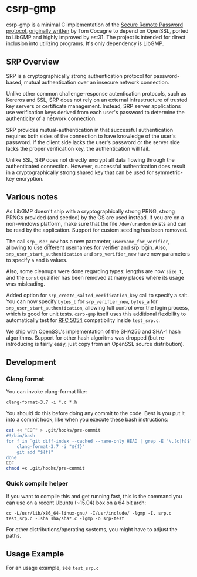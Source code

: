 csrp-gmp
========

csrp-gmp is a minimal C implementation of the [Secure Remote Password
protocol](http://srp.stanford.edu/),
[originally written](https://github.com/cocagne/csrp) by Tom Cocagne
to depend on OpenSSL, ported to LibGMP and highly improved by est31.
The project is intended for direct inclusion into utilizing programs.
It's only dependency is LibGMP.

SRP Overview
------------

SRP is a cryptographically strong authentication
protocol for password-based, mutual authentication over an insecure
network connection.

Unlike other common challenge-response autentication protocols, such
as Kereros and SSL, SRP does not rely on an external infrastructure
of trusted key servers or certificate management. Instead, SRP server
applications use verification keys derived from each user's password
to determine the authenticity of a network connection.

SRP provides mutual-authentication in that successful authentication
requires both sides of the connection to have knowledge of the
user's password. If the client side lacks the user's password or the
server side lacks the proper verification key, the authentication will
fail.

Unlike SSL, SRP does not directly encrypt all data flowing through
the authenticated connection. However, successful authentication does
result in a cryptographically strong shared key that can be used
for symmetric-key encryption.

Various notes
-------------

As LibGMP doesn't ship with a cryptographically strong PRNG, strong
PRNGs provided (and seeded) by the OS are used instead. If you are on
a non-windows platform, make sure that the file `/dev/urandom` exists
and can be read by the application. Support for custom seeding has
been removed.

The call `srp_user_new` has a new parameter, `username_for_verifier`,
allowing to use different usernames for verifier and srp login.
Also, `srp_user_start_authentication` and `srp_verifier_new` have new
parameters to specify `a` and `b` values.

Also, some cleanups were done regarding types: lengths are now `size_t`,
and the `const` qualifier has been removed at many places where its
usage was misleading.

Added option for `srp_create_salted_verification_key` call to specify
a salt. You can now specify `bytes_b` for `srp_verifier_new`,
`bytes_a` for `srp_user_start_authentication`, allowing full control
over the login process, which is good for unit tests.
`csrp-gmp` itself uses this additional flexibility to automatically test
for [RFC 5054](https://tools.ietf.org/html/rfc5054) compatibility inside
`test_srp.c`.

We ship with OpenSSL's implementation of the SHA256 and SHA-1 hash
algorithms. Support for other hash algoritms was dropped (but
re-introducing is fairly easy, just copy from an OpenSSL source
distribution).

Development
-----------

### Clang format

You can invoke clang-format like:
```
clang-format-3.7 -i *.c *.h
```

You should do this before doing any commit to the code.
Best is you put it into a commit hook, like when you execute
these bash instructions:
```bash
cat << "EOF" > .git/hooks/pre-commit
#!/bin/bash
for f in `git diff-index --cached --name-only HEAD | grep -E "\.(c|h)$"` ; do
	clang-format-3.7 -i "${f}"
	git add "${f}"
done
EOF
chmod +x .git/hooks/pre-commit
```

### Quick compile helper

If you want to compile this and get running fast, this is the command
you can use on a recent Ubuntu (~15.04) box on a 64 bit arch:

```
cc -L/usr/lib/x86_64-linux-gnu/ -I/usr/include/ -lgmp -I. srp.c test_srp.c -Isha sha/sha*.c -lgmp -o srp-test
```
For other distributions/operating systems, you might have to adjust the paths.

Usage Example
-------------

For an usage example, see `test_srp.c`
